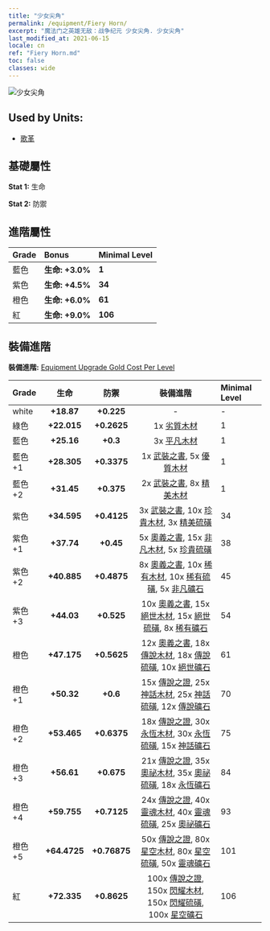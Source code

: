 ```yaml
---
title: "少女尖角"
permalink: /equipment/Fiery Horn/
excerpt: "魔法门之英雄无敌：战争纪元 少女尖角. 少女尖角"
last_modified_at: 2021-06-15
locale: cn
ref: "Fiery Horn.md"
toc: false
classes: wide
---
```


  ![少女尖角](/images/e/e_5022.png)

## Used by Units:

* [歌革](/cn/units/Gog/) 


## 基礎屬性
 **Stat 1:** 生命

 **Stat 2:** 防禦

## 進階屬性

  |     Grade    |   Bonus | Minimal Level | 
  |:-------------|:--------|:--------------| 
  | 藍色 | **生命: +3.0%** | **1** | 
  | 紫色 | **生命: +4.5%** | **34** | 
  | 橙色 | **生命: +6.0%** | **61** | 
  | 紅 | **生命: +9.0%** | **106** | 


## 裝備進階
 **裝備進階:** [Equipment Upgrade Gold Cost Per Level](/equipment/EquipmentUpgradeCostPerLevel/) 

  |          Grade      | 生命 | 防禦 | 裝備進階 | Minimal Level |
  |:--------------------|:---------:|:---------:|:----------------:|:--------------|
  | white | **+18.87** | **+0.225** | - | - |
  | 綠色 | **+22.015** | **+0.2625** | 1x [劣質木材](/cn/Items/mat_1/) | 1 |
  | 藍色 | **+25.16** | **+0.3** | 3x [平凡木材](/cn/Items/mat_7/) | 1 |
  | 藍色 +1 | **+28.305** | **+0.3375** | 1x [武裝之書](/cn/Items/mat_18/), 5x [優質木材](/cn/Items/mat_13/) | 1 |
  | 藍色 +2 | **+31.45** | **+0.375** | 2x [武裝之書](/cn/Items/mat_25/), 8x [精美木材](/cn/Items/mat_20/) | 1 |
  | 紫色 | **+34.595** | **+0.4125** | 3x [武裝之書](/cn/Items/mat_32/), 10x [珍貴木材](/cn/Items/mat_27/), 3x [精美硫磺](/cn/Items/mat_22/) | 34 |
  | 紫色 +1 | **+37.74** | **+0.45** | 5x [奧義之書](/cn/Items/mat_39/), 15x [非凡木材](/cn/Items/mat_34/), 5x [珍貴硫磺](/cn/Items/mat_29/) | 38 |
  | 紫色 +2 | **+40.885** | **+0.4875** | 8x [奧義之書](/cn/Items/mat_46/), 10x [稀有木材](/cn/Items/mat_41/), 10x [稀有硫磺](/cn/Items/mat_43/), 5x [非凡礦石](/cn/Items/mat_33/) | 45 |
  | 紫色 +3 | **+44.03** | **+0.525** | 10x [奧義之書](/cn/Items/mat_53/), 15x [絕世木材](/cn/Items/mat_48/), 15x [絕世硫磺](/cn/Items/mat_50/), 8x [稀有礦石](/cn/Items/mat_40/) | 54 |
  | 橙色 | **+47.175** | **+0.5625** | 12x [奧義之書](/cn/Items/mat_60/), 18x [傳說木材](/cn/Items/mat_55/), 18x [傳說硫磺](/cn/Items/mat_57/), 10x [絕世礦石](/cn/Items/mat_47/) | 61 |
  | 橙色 +1 | **+50.32** | **+0.6** | 15x [傳說之證](/cn/Items/mat_67/), 25x [神話木材](/cn/Items/mat_62/), 25x [神話硫磺](/cn/Items/mat_64/), 12x [傳說礦石](/cn/Items/mat_54/) | 70 |
  | 橙色 +2 | **+53.465** | **+0.6375** | 18x [傳說之證](/cn/Items/mat_74/), 30x [永恆木材](/cn/Items/mat_69/), 30x [永恆硫磺](/cn/Items/mat_71/), 15x [神話礦石](/cn/Items/mat_61/) | 75 |
  | 橙色 +3 | **+56.61** | **+0.675** | 21x [傳說之證](/cn/Items/mat_81/), 35x [奧祕木材](/cn/Items/mat_76/), 35x [奧祕硫磺](/cn/Items/mat_78/), 18x [永恆礦石](/cn/Items/mat_68/) | 84 |
  | 橙色 +4 | **+59.755** | **+0.7125** | 24x [傳說之證](/cn/Items/mat_88/), 40x [靈魂木材](/cn/Items/mat_83/), 40x [靈魂硫磺](/cn/Items/mat_85/), 25x [奧祕礦石](/cn/Items/mat_75/) | 93 |
  | 橙色 +5 | **+64.4725** | **+0.76875** | 50x [傳說之證](/cn/Items/mat_95/), 80x [星空木材](/cn/Items/mat_90/), 80x [星空硫磺](/cn/Items/mat_92/), 50x [靈魂礦石](/cn/Items/mat_82/) | 101 |
  | 紅 | **+72.335** | **+0.8625** | 100x [傳說之證](/cn/Items/mat_102/), 150x [閃耀木材](/cn/Items/mat_97/), 150x [閃耀硫磺](/cn/Items/mat_99/), 100x [星空礦石](/cn/Items/mat_89/) | 106 |

